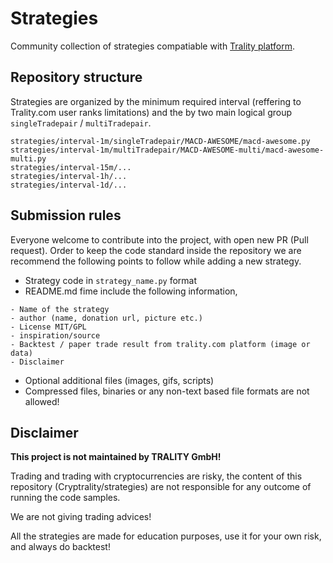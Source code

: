 # Strategies

Community collection of strategies compatiable with [Trality platform](https://www.trality.com/).

## Repository structure

Strategies are organized by the minimum required interval (reffering to Trality.com user ranks limitations) and the by two main logical group `singleTradepair` / `multiTradepair`. 

```
strategies/interval-1m/singleTradepair/MACD-AWESOME/macd-awesome.py
strategies/interval-1m/multiTradepair/MACD-AWESOME-multi/macd-awesome-multi.py
strategies/interval-15m/...
strategies/interval-1h/...
strategies/interval-1d/...
```

## Submission rules

Everyone welcome to contribute into the project, with open new PR (Pull request). Order to keep the code standard inside the repository we are recommend the following points to follow while adding a new strategy.

- Strategy code in `strategy_name.py` format
- README.md fime include the following information,
````
- Name of the strategy
- author (name, donation url, picture etc.)
- License MIT/GPL
- inspiration/source
- Backtest / paper trade result from trality.com platform (image or data)
- Disclaimer
````
- Optional additional files (images, gifs, scripts)
- Compressed files, binaries or any non-text based file formats are not allowed!


## Disclaimer

**This project is not maintained by TRALITY GmbH!**

Trading and trading with cryptocurrencies are risky, the content of this repository (Cryptrality/strategies) are not responsible for any outcome of running the code samples. 

We are not giving trading advices!

All the strategies are made for education purposes, use it for your own risk, and always do backtest!
